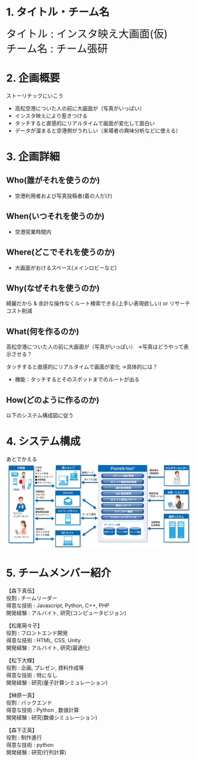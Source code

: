 # 1. タイトル・チーム名
<span style="font-size: 200%">タイトル : インスタ映え大画面(仮) </span>  
<span style="font-size: 200%">チーム名 : チーム張研 </span>

# 2. 企画概要
ストーリチックにいこう
- 高松空港についた人の前に大画面が（写真がいっぱい）
- インスタ映えにより惹きつける
- タッチすると直感的にリアルタイムで画面が変化して面白い
- データが溜まると空港側がうれしい（来場者の興味分析などに使える）

# 3. 企画詳細
## Who(誰がそれを使うのか)
- 空港利用者および写真投稿者(着の人だけ)

## When(いつそれを使うのか)
- 空港営業時間内
  
## Where(どこでそれを使うのか)
- 大画面がおけるスペース(メインロビーなど)

## Why(なぜそれを使うのか)
綺麗だから & 余計な操作なくルート検索できる(上手い表現欲しい)
or リサーチコスト削減

## What(何を作るのか)
高松空港についた人の前に大画面が（写真がいっぱい）
→写真はどうやって表示させる？

タッチすると直感的にリアルタイムで画面が変化
→具体的には？
- 機能：タッチするとそのスポットまでのルートが出る

## How(どのように作るのか)
以下のシステム構成図に従う

# 4. システム構成
あとでかえる
![](system_test.jpeg)

# 5. チームメンバー紹介
【森下真伍】  
役割 : チームリーダー  
得意な技術 : Javascript, Python, C++, PHP  
開発経験 : アルバイト, 研究(コンピュータビジョン)

【松尾萌々子】  
役割 : フロントエンド開発  
得意な技術 : HTML, CSS, Unity  
開発経験 : アルバイト, 研究(最適化)

【松下大輝】  
役割 : 企画, プレゼン, 資料作成等  
得意な技術 : 特になし  
開発経験 : 研究(量子計算シミュレーション) 

【榊原一真】  
役割 : バックエンド  
得意な技術 : Python , 数値計算  
開発経験 : 研究(数値シミュレーション)

【森下正英】  
役割 : 制作進行  
得意な技術 : python  
開発経験 : 研究(行列計算)
